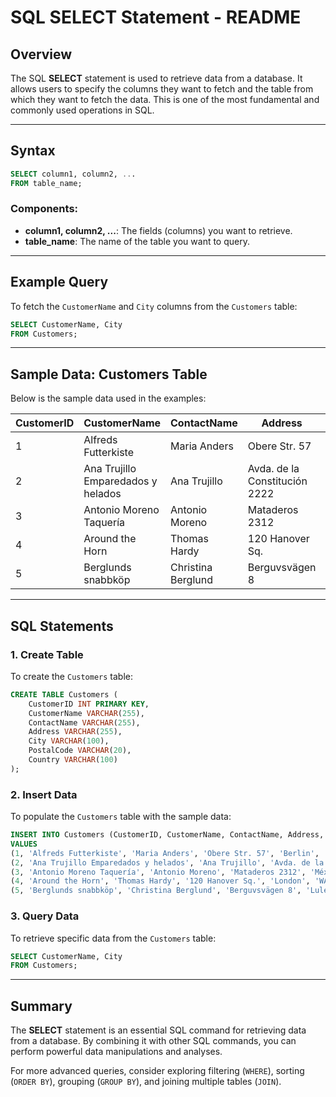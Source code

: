 # SQL SELECT Statement - README

## Overview
The SQL **SELECT** statement is used to retrieve data from a database. It allows users to specify the columns they want to fetch and the table from which they want to fetch the data. This is one of the most fundamental and commonly used operations in SQL.

---

## Syntax
```sql
SELECT column1, column2, ...
FROM table_name;
```

### Components:
- **column1, column2, ...**: The fields (columns) you want to retrieve.
- **table_name**: The name of the table you want to query.

---

## Example Query
To fetch the `CustomerName` and `City` columns from the `Customers` table:
```sql
SELECT CustomerName, City
FROM Customers;
```

---

## Sample Data: Customers Table
Below is the sample data used in the examples:

| CustomerID | CustomerName                       | ContactName        | Address                | City       | PostalCode | Country   |
|------------|------------------------------------|--------------------|------------------------|------------|------------|-----------|
| 1          | Alfreds Futterkiste               | Maria Anders       | Obere Str. 57          | Berlin     | 12209      | Germany   |
| 2          | Ana Trujillo Emparedados y helados| Ana Trujillo       | Avda. de la Constitución 2222 | México D.F. | 05021      | Mexico    |
| 3          | Antonio Moreno Taquería           | Antonio Moreno     | Mataderos 2312         | México D.F.| 05023      | Mexico    |
| 4          | Around the Horn                   | Thomas Hardy       | 120 Hanover Sq.        | London     | WA1 1DP    | UK        |
| 5          | Berglunds snabbköp                | Christina Berglund | Berguvsvägen 8         | Luleå      | S-958 22   | Sweden    |

---

## SQL Statements

### 1. Create Table
To create the `Customers` table:
```sql
CREATE TABLE Customers (
    CustomerID INT PRIMARY KEY,
    CustomerName VARCHAR(255),
    ContactName VARCHAR(255),
    Address VARCHAR(255),
    City VARCHAR(100),
    PostalCode VARCHAR(20),
    Country VARCHAR(100)
);
```

### 2. Insert Data
To populate the `Customers` table with the sample data:
```sql
INSERT INTO Customers (CustomerID, CustomerName, ContactName, Address, City, PostalCode, Country)
VALUES
(1, 'Alfreds Futterkiste', 'Maria Anders', 'Obere Str. 57', 'Berlin', '12209', 'Germany'),
(2, 'Ana Trujillo Emparedados y helados', 'Ana Trujillo', 'Avda. de la Constitución 2222', 'México D.F.', '05021', 'Mexico'),
(3, 'Antonio Moreno Taquería', 'Antonio Moreno', 'Mataderos 2312', 'México D.F.', '05023', 'Mexico'),
(4, 'Around the Horn', 'Thomas Hardy', '120 Hanover Sq.', 'London', 'WA1 1DP', 'UK'),
(5, 'Berglunds snabbköp', 'Christina Berglund', 'Berguvsvägen 8', 'Luleå', 'S-958 22', 'Sweden');
```

### 3. Query Data
To retrieve specific data from the `Customers` table:
```sql
SELECT CustomerName, City
FROM Customers;
```

---

## Summary
The **SELECT** statement is an essential SQL command for retrieving data from a database. By combining it with other SQL commands, you can perform powerful data manipulations and analyses.

For more advanced queries, consider exploring filtering (`WHERE`), sorting (`ORDER BY`), grouping (`GROUP BY`), and joining multiple tables (`JOIN`).

